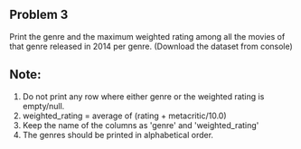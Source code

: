 ## Problem 3
Print the genre and the maximum weighted rating among all the movies of that genre released in 2014 per genre. (Download the dataset from console)<br>
## Note:
1. Do not print any row where either genre or the weighted rating is empty/null.<br>
2. weighted_rating = average of (rating + metacritic/10.0)<br>
3. Keep the name of the columns as 'genre' and 'weighted_rating'<br>
4. The genres should be printed in alphabetical order.
